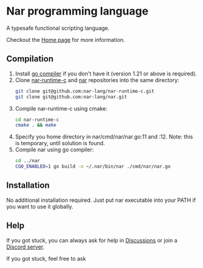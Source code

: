 # Nar programming language

A typesafe functional scripting language.

Checkout the [Home page](https://nar-lang.com/) for more information.

## Compilation

1. Install [go compiler](https://go.dev) if you don't have it (version 1.21 or above is required).
2. Clone [nar-runtime-c](https://github.com/nar-lang/nar-runtime-c) and [nar](https://github.com/nar-lang/nar) repositories into the same directory: 
    ```bash
    git clone git@github.com:nar-lang/nar-runtime-c.git
    git clone git@github.com:nar-lang/nar.git
   ```
3. Compile nar-runtime-c using cmake:
    ```bash
    cd nar-runtime-c
    cmake . && make
    ```
4. Specify you home directory in nar/cmd/nar/nar.go:11 and :12. Note: this is temporary, until solution is found.
5. Compile nar using go compiler:
   ```bash
   cd ../nar
   CGO_ENABLED=1 go build -o ~/.nar/bin/nar ./cmd/nar/nar.go
   ```
   
## Installation

No additional installation required. Just put nar executable into your PATH if you want to use it globally.

## Help

If you got stuck, you can always ask for help in [Discussions](https://github.com/nar-lang/nar/discussions) or join
a [Discord server](https://discord.gg/sGNJVtNwpU).

If you got stuck, feel free to ask
